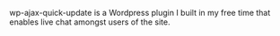 wp-ajax-quick-update is a Wordpress plugin I built in my free time that enables live chat amongst users of the site.
